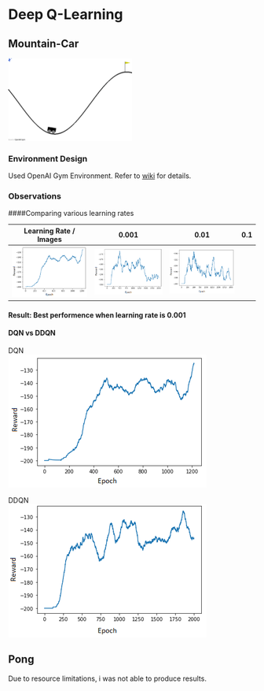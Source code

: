 # Deep Q-Learning

## Mountain-Car

<img src="./figs/mountain_car.gif" width="50%">

### Environment Design
Used OpenAI Gym Environment. Refer to [wiki](https://github.com/openai/gym/wiki/MountainCar-v0) for details.

### Observations
####Comparing various learning rates

| Learning Rate / </br>Images | 0.001 | 0.01 | 0.1 |
| --- | --- | --- | --- |
| ![mc_lr001](https://github.com/sagarjinde/Reinforcement-Learning-Project/blob/master/DQN/figs/mc_lr0.001.png) | ![mc_lr01](https://github.com/sagarjinde/Reinforcement-Learning-Project/blob/master/DQN/figs/mc_lr0.01.png) | ![mc_lr1](https://github.com/sagarjinde/Reinforcement-Learning-Project/blob/master/DQN/figs/mc_lr0.1.png) |
#### Result: Best performence when learning rate is 0.001 

#### DQN vs DDQN
DQN </br>
![mc_lr001](https://github.com/sagarjinde/Reinforcement-Learning-Project/blob/master/DQN/figs/mc_lr0.001.png)

DDQN </br>
![mc_ddqn](https://github.com/sagarjinde/Reinforcement-Learning-Project/blob/master/DQN/figs/mc_ddqn.png) 

## Pong 
Due to resource limitations, i was not able to produce results.